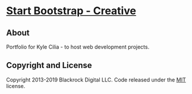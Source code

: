 # [Start Bootstrap - Creative](https://startbootstrap.com/template-overviews/creative/)

## About
Portfolio for Kyle Cilia - to host web development projects.

## Copyright and License

Copyright 2013-2019 Blackrock Digital LLC. Code released under the [MIT](https://github.com/BlackrockDigital/startbootstrap-creative/blob/gh-pages/LICENSE) license.
